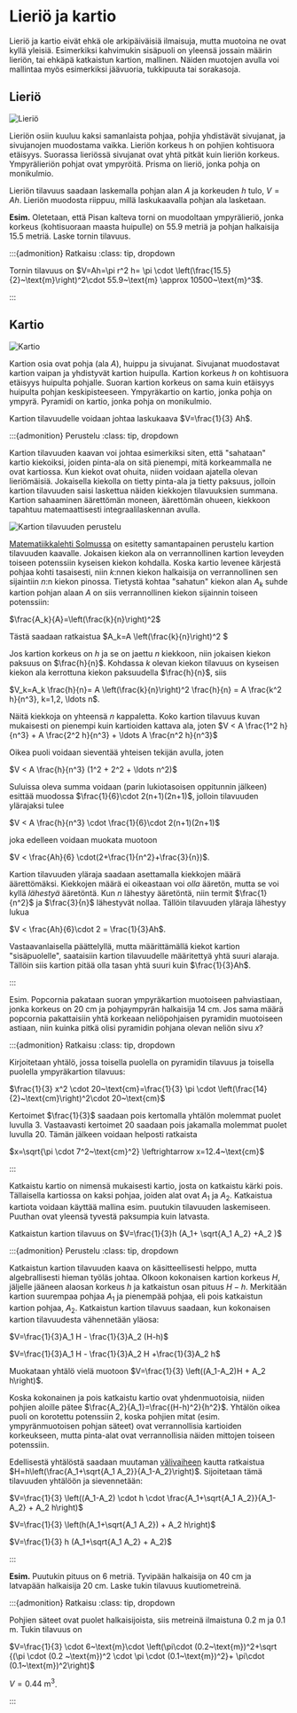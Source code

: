 # Lieriö ja kartio

Lieriö ja kartio eivät ehkä ole arkipäiväisiä ilmaisuja, mutta muotoina ne ovat kyllä yleisiä. Esimerkiksi kahvimukin sisäpuoli on yleensä jossain määrin lieriön, tai ehkäpä katkaistun kartion, mallinen. Näiden muotojen avulla voi mallintaa myös esimerkiksi jäävuoria, tukkipuuta tai sorakasoja.

## Lieriö

![Lieriö](lierio.png "Lieriö")

Lieriön osiin kuuluu kaksi samanlaista pohjaa, pohjia yhdistävät sivujanat, ja sivujanojen muodostama vaikka. Lieriön korkeus h on pohjien kohtisuora etäisyys. Suorassa lieriössä sivujanat ovat yhtä pitkät kuin lieriön korkeus. Ympyrälieriön pohjat ovat ympyröitä. Prisma on lieriö, jonka pohja on monikulmio.

Lieriön tilavuus saadaan laskemalla pohjan alan $A$ ja korkeuden $h$ tulo, $V=Ah$. Lieriön muodosta riippuu, millä laskukaavalla pohjan ala lasketaan. 

**Esim.** Oletetaan, että Pisan kalteva torni on muodoltaan ympyrälieriö, jonka korkeus (kohtisuoraan maasta huipulle) on 55.9 metriä ja pohjan halkaisija 15.5 metriä. Laske tornin tilavuus.

:::{admonition} Ratkaisu
:class: tip, dropdown

Tornin tilavuus on $V=Ah=\pi r^2 h= \pi \cdot \left(\frac{15.5}{2}~\text{m}\right)^2\cdot 55.9~\text{m} \approx 10500~\text{m}^3$.

:::

## Kartio

![Kartio](kartio.png "Kartio")

Kartion osia ovat pohja (ala $A$), huippu ja sivujanat. Sivujanat muodostavat kartion vaipan ja yhdistyvät kartion huipulla. Kartion korkeus $h$ on kohtisuora etäisyys huipulta pohjalle. Suoran kartion korkeus on sama kuin etäisyys huipulta pohjan keskipisteeseen. Ympyräkartio on kartio, jonka pohja on ympyrä. Pyramidi on kartio, jonka pohja on monikulmio. 
 
Kartion tilavuudelle voidaan johtaa laskukaava $V=\frac{1}{3} Ah$.

:::{admonition} Perustelu
:class: tip, dropdown

Kartion tilavuuden kaavan voi johtaa esimerkiksi siten, että "sahataan" kartio kiekoiksi, joiden pinta-ala on sitä pienempi, mitä korkeammalla ne ovat kartiossa. Kun kiekot ovat ohuita, niiden voidaan ajatella olevan lieriömäisiä. Jokaisella kiekolla on tietty pinta-ala ja tietty paksuus, jolloin kartion tilavuuden saisi laskettua näiden kiekkojen tilavuuksien summana. Kartion sahaaminen äärettömän moneen, äärettömän ohueen, kiekkoon tapahtuu matemaattisesti integraalilaskennan avulla.

![Kartion tilavuuden perustelu](kartion_tilavuus.png "Kartion tilavuuden perustelu")

[Matematiikkalehti Solmussa](https://matematiikkalehtisolmu.fi/2012/3/induktio_ympyra_kartio_pallo.pdf) on esitetty samantapainen perustelu kartion tilavuuden kaavalle. Jokaisen kiekon ala on verrannollinen kartion leveyden toiseen potenssiin kyseisen kiekon kohdalla. Koska kartio levenee kärjestä pohjaa kohti tasaisesti, niin $k$:nnen kiekon halkaisija on verrannollinen sen sijaintiin $n$:n kiekon pinossa. Tietystä kohtaa "sahatun" kiekon alan $A_k$ suhde kartion pohjan alaan $A$ on siis verrannollinen kiekon sijainnin toiseen potenssiin: 

$\frac{A_k}{A}=\left(\frac{k}{n}\right)^2$

Tästä saadaan ratkaistua $A_k=A \left(\frac{k}{n}\right)^2 $

Jos kartion korkeus on $h$ ja se on jaettu $n$ kiekkoon, niin jokaisen kiekon paksuus on $\frac{h}{n}$. Kohdassa $k$ olevan kiekon tilavuus on kyseisen kiekon ala kerrottuna kiekon paksuudella $\frac{h}{n}$, siis

$V_k=A_k \frac{h}{n}= A \left(\frac{k}{n}\right)^2 \frac{h}{n} = A \frac{k^2 h}{n^3}, k=1,2, \ldots n$.

Näitä kiekkoja on yhteensä $n$ kappaletta. Koko kartion tilavuus kuvan mukaisesti on pienempi kuin kartioiden kattava ala, joten $V < A \frac{1^2 h}{n^3} + A \frac{2^2 h}{n^3} + \ldots A \frac{n^2 h}{n^3}$

Oikea puoli voidaan sieventää yhteisen tekijän avulla, joten

$V < A \frac{h}{n^3} (1^2 + 2^2 + \ldots n^2)$

Suluissa oleva summa voidaan (parin lukiotasoisen oppitunnin jälkeen) esittää muodossa $\frac{1}{6}\cdot 2(n+1)(2n+1)$, jolloin tilavuuden ylärajaksi tulee

$V < A \frac{h}{n^3} \cdot \frac{1}{6}\cdot 2(n+1)(2n+1)$

joka edelleen voidaan muokata muotoon

$V < \frac{Ah}{6} \cdot(2+\frac{1}{n^2}+\frac{3}{n})$.

Kartion tilavuuden yläraja saadaan asettamalla kiekkojen määrä äärettömäksi. Kiekkojen määrä ei oikeastaan voi *olla* ääretön, mutta se voi kyllä *lähestyä* ääretöntä. Kun $n$ lähestyy ääretöntä, niin termit $\frac{1}{n^2}$ ja $\frac{3}{n}$ lähestyvät nollaa. Tällöin tilavuuden yläraja lähestyy lukua 

$V < \frac{Ah}{6}\cdot 2 = \frac{1}{3}Ah$.

Vastaavanlaisella päättelyllä, mutta määrittämällä kiekot kartion "sisäpuolelle", saataisiin kartion tilavuudelle määritettyä yhtä suuri alaraja. Tällöin siis kartion pitää olla tasan yhtä suuri kuin $\frac{1}{3}Ah$.

:::

Esim. Popcornia pakataan suoran ympyräkartion muotoiseen pahviastiaan, jonka korkeus on 20 cm ja pohjaympyrän halkaisija 14 cm. Jos sama määrä popcornia pakattaisiin yhtä korkeaan neliöpohjaisen pyramidin muotoiseen astiaan, niin kuinka pitkä olisi pyramidin pohjana olevan neliön sivu $x$?

:::{admonition} Ratkaisu
:class: tip, dropdown

Kirjoitetaan yhtälö, jossa toisella puolella on pyramidin tilavuus ja toisella puolella ympyräkartion tilavuus:

$\frac{1}{3} x^2 \cdot 20~\text{cm}=\frac{1}{3} \pi \cdot \left(\frac{14}{2}~\text{cm}\right)^2\cdot 20~\text{cm}$

Kertoimet $\frac{1}{3}$ saadaan pois kertomalla yhtälön molemmat puolet luvulla 3. Vastaavasti kertoimet 20 saadaan pois jakamalla molemmat puolet luvulla 20. Tämän jälkeen voidaan helposti ratkaista

$x=\sqrt{\pi \cdot 7^2~\text{cm}^2} \leftrightarrow x=12.4~\text{cm}$

:::

Katkaistu kartio on nimensä mukaisesti kartio, josta on katkaistu kärki pois. Tällaisella kartiossa on kaksi pohjaa, joiden alat ovat $A_1$ ja $A_2$. Katkaistua kartiota voidaan käyttää mallina esim. puutukin tilavuuden laskemiseen. Puuthan ovat yleensä tyvestä paksumpia kuin latvasta.

Katkaistun kartion tilavuus on $V=\frac{1}{3}h (A_1+ \sqrt{A_1 A_2} +A_2 )$

:::{admonition} Perustelu
:class: tip, dropdown

Katkaistun kartion tilavuuden kaava on käsitteellisesti helppo, mutta algebrallisesti hieman työläs johtaa. Olkoon kokonaisen kartion korkeus $H$, jäljelle jääneen alaosan korkeus $h$ ja katkaistun osan pituus $H-h$. Merkitään kartion suurempaa pohjaa $A_1$ ja pienempää pohjaa, eli pois katkaistun kartion pohjaa, $A_2$. Katkaistun kartion tilavuus saadaan, kun kokonaisen kartion tilavuudesta vähennetään yläosa:

$V=\frac{1}{3}A_1 H - \frac{1}{3}A_2 (H-h)$

$V=\frac{1}{3}A_1 H - \frac{1}{3}A_2 H +\frac{1}{3}A_2 h$

Muokataan yhtälö vielä muotoon $V=\frac{1}{3} \left((A_1-A_2)H + A_2 h\right)$.

Koska kokonainen ja pois katkaistu kartio ovat yhdenmuotoisia, niiden pohjien aloille pätee $\frac{A_2}{A_1}=\frac{(H-h)^2}{h^2}$. Yhtälön oikea puoli on korotettu potenssiin 2, koska pohjien mitat (esim. ympyränmuotoisen pohjan säteet) ovat verrannollisia kartioiden korkeukseen, mutta pinta-alat ovat verrannollisia näiden mittojen toiseen potenssiin.

Edellisestä yhtälöstä saadaan muutaman [välivaiheen](https://mathalino.com/reviewer/derivation-of-formulas/derivation-of-formula-for-volume-of-a-frustum) kautta ratkaistua $H=h\left(\frac{A_1+\sqrt{A_1 A_2}}{A_1-A_2}\right)$. Sijoitetaan tämä tilavuuden yhtälöön ja sievennetään:

$V=\frac{1}{3} \left((A_1-A_2) \cdot h \cdot \frac{A_1+\sqrt{A_1 A_2}}{A_1-A_2} + A_2 h\right)$

$V=\frac{1}{3} \left(h(A_1+\sqrt{A_1 A_2}) + A_2 h\right)$

$V=\frac{1}{3} h (A_1+\sqrt{A_1 A_2} + A_2)$

:::

**Esim.** Puutukin pituus on 6 metriä. Tyvipään halkaisija on 40 cm ja latvapään halkaisija 20 cm. Laske tukin tilavuus kuutiometreinä.

:::{admonition} Ratkaisu
:class: tip, dropdown

Pohjien säteet ovat puolet halkaisijoista, siis metreinä ilmaistuna 0.2 m ja 0.1 m. Tukin tilavuus on 

$V=\frac{1}{3} \cdot 6~\text{m}\cdot \left(\pi\cdot (0.2~\text{m})^2+\sqrt {(\pi \cdot (0.2 ~\text{m})^2 \cdot \pi \cdot (0.1~\text{m})^2}+ \pi\cdot (0.1~\text{m})^2\right)$

$V=0.44~\text{m}^3$.

:::